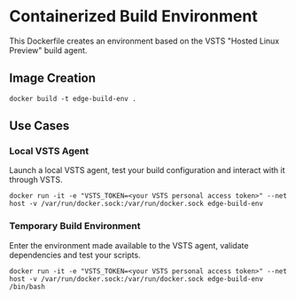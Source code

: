 Containerized Build Environment
===============================

This Dockerfile creates an environment based on the VSTS "Hosted Linux Preview" build agent.

Image Creation
--------------

```
docker build -t edge-build-env .
```

Use Cases
---------

### Local VSTS Agent

  Launch a local VSTS agent, test your build configuration and interact with it through VSTS.

  ```
  docker run -it -e "VSTS_TOKEN=<your VSTS personal access token>" --net host -v /var/run/docker.sock:/var/run/docker.sock edge-build-env
  ```

### Temporary Build Environment

  Enter the environment made available to the VSTS agent, validate dependencies and test your scripts. 

  ```
  docker run -it -e "VSTS_TOKEN=<your VSTS personal access token>" --net host -v /var/run/docker.sock:/var/run/docker.sock edge-build-env /bin/bash
  ```
